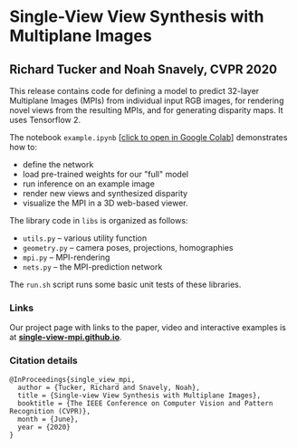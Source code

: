 # Single-View View Synthesis with Multiplane Images
## Richard Tucker and Noah Snavely, CVPR 2020

This release contains code for defining a model to predict 32-layer Multiplane Images (MPIs) from individual input RGB images, for rendering novel views from the resulting MPIs, and for generating disparity maps. It uses Tensorflow 2.

The notebook `example.ipynb` [[click to open in Google Colab](https://colab.research.google.com/github/google-research/google-research/blob/master/single_view_mpi/example.ipynb)]
demonstrates how to:

  * define the network
  * load pre-trained weights for our "full" model
  * run inference on an example image
  * render new views and synthesized disparity
  * visualize the MPI in a 3D web-based viewer.

The library code in `libs` is organized as follows:

  * `utils.py` – various utility function
  * `geometry.py` – camera poses, projections, homographies
  * `mpi.py` – MPI-rendering
  * `nets.py` – the MPI-prediction network

The `run.sh` script runs some basic unit tests of these libraries.

### Links

Our project page with links to the paper, video and interactive examples is at **[single-view-mpi.github.io](https://single-view-mpi.github.io/)**.

### Citation details
```
@InProceedings{single_view_mpi,
  author = {Tucker, Richard and Snavely, Noah},
  title = {Single-view View Synthesis with Multiplane Images},
  booktitle = {The IEEE Conference on Computer Vision and Pattern Recognition (CVPR)},
  month = {June},
  year = {2020}
}
```
